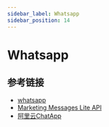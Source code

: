 ```yaml
---
sidebar_label: Whatsapp
sidebar_position: 14
---
```


# Whatsapp

## 参考链接

- [whatsapp](https://developers.facebook.com/docs/whatsapp/cloud-api)
- [Marketing Messages Lite API](https://developers.facebook.com/docs/whatsapp/marketing-messages-lite-api/)
- [阿里云ChatApp](https://chatapp.console.aliyun.com/Overview)
